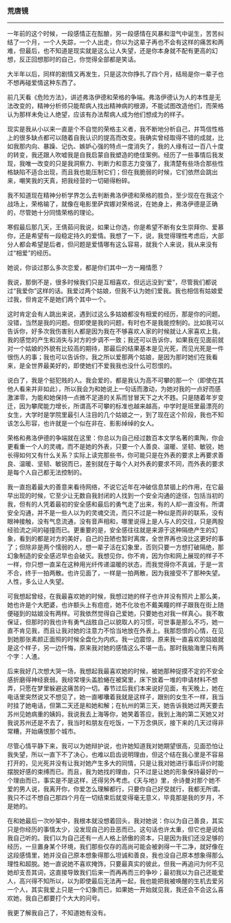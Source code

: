 <h3>荒唐镜</h3><hr>
一年前的这个时候，一段感情正在酝酿，另一段感情在风暴和湿气中诞生，苦苦纠结了一个月，一个人失踪，一个人出走，你以为这辈子再也不会有这样的痛苦和两难，但最后，也不知道是现实就是这么让人失望，还是你本身就不配有更高的幻想，反正回想那时的自己，你觉得全部都是笑话。

大半年以后，同样的剧情又再发生，只是这次你挣扎了四个月，结局是你一辈子也不想再碰爱情这种东西了。

前几天看《危险方法》，讲述弗洛伊德和荣格的争端。弗洛伊德认为人的本性是无法改变的，精神分析师只能帮病人找出精神病的根源，不能试图改造他们，而荣格认为那样未免让人绝望，应该有办法帮病人成为他们想成为的样子。

现实是我从小以来一直是个不自觉的荣格主义者，我不断地分析自己，并笃信性格上的很多缺点都可以随着自我认识的提高而改变。我确实曾经取得不错的成就，比如我那内向、暴躁、记仇、嫉妒心强的特点一度消失了，我的人缘有过一百八十度的转变，我还跟人吹嘘我是自我启蒙自我塑造的绝佳案例。经历了一些事情后我发现，我唯一改变的只是我洞察力、判断力和意志力变强了，我清楚有些场合那些性格缺陷不适合出现，而且我也能压制它们；但在我脆弱的时候，它们依然会跳出来，嘲笑我的天真，把我经营的一切砸得粉碎。

我不知道现在精神分析学界怎么去判断弗洛伊德和荣格的胜负，至少现在在我这个战场上，荣格输了，就像在电影里萨宾娜对荣格说，在她身上，弗洛伊德是正确的，尽管她十分同情荣格的理论。

寒假最后那几天，王倩茹问我说，如果让你选，你是希望不断有女生崇拜你、爱慕你，还是希望有一段稳定持久的爱情。我想了一下，说，我觉得理性考虑后，大部分人都会希望是后者，但问题是爱情哪有这么容易，就我个人来说，我从来没有过“相爱”的经历。

她说，你谈过那么多次恋爱，都是你们其中一方一厢情愿？

我说，那倒不是，很多时候我们只是互相喜欢，但远远没到“爱”，尽管我们都说过“我爱你”这样的话。我爱过两个姑娘，但我不认为她们爱我。我也相信有姑娘爱过我，但肯定不是她们两个其中一个。

这时肯定会有人跳出来说，遇到过这么多姑娘都没有相爱的经历，那是你的问题。没错，当然是我的问题。但即使是我的问题，有时也不是我能控制的。比如我可以告诉你，好多次我伤害别人都是因为我在不够喜欢人家的时候就让人家喜欢上我，我的感觉的产生和消失与对方的步调不一致；我还可以告诉你，如果我在见面前就对一个姑娘的外貌有比较高的期待，那最后的结果基本是见光死，而见光死是一件很伤人的事；我也可以告诉你，我之所以爱那两个姑娘，是因为那时她们在我看来，是全世界最美好的，即使她们不爱我我也没什么可怨恨的。

说白了，我是个挺犯贱的人。我会爱的，都是我认为高不可攀的那一个（即使在其他人看来并非如此），所以我会为和她说上一句话而激动，为她对我的一点好而感激涕零，为能和她保持一点微不足道的关系而甘冒天下之大不韪。只是随着年岁变迁，因为攀爬能力增长，所谓高不可攀的标准也越来越高，中学时是班里最漂亮的女生，大学时是学院里最引人注目的几个姑娘之一，到了现在这个阶段，我也不知该怎么形容，也许就是一个似在非在、影影绰绰的女人。

荣格和弗洛伊德的争端就在这里：你总以为自己经过数百本文学名著的熏陶，你会更看重一个人的灵魂，而不是她的外表，只要一个人善良、温暖、坚韧、敏锐，她长得如何又有什么关系？实际上读完那些书，你可能只是在外表的要求上再要求善良、温暖、坚韧、敏锐而已，差别就在于每个人对外表的要求不同，而外表的要求是每个人自己都无法控制的。

我一直抱着最大的善意来看待网络，不说它近年在冲破信息禁锢上的作用，在它最早出现的时候，它至少让无数自我封闭的人找到一个安全沟通的途径，包括当初的我，但有的人凭着最初的安全感和最后的勇气走了出来，有的人却一直没有。所谓安全沟通，并不是一些人以为的灵魂交流，而只不过是一种似是而非的联系，没有眼神接触，没有气息流通，没有音声相和，哪里说得上是人与人的交往，只是两股经验流之间的碰撞而已。更重要的是，安全感往往就是来源于这种隔绝产生的幻象，看到的都是对方的美好，自己的丑陋也暂时离席，全世界再也没比这更好的事了；但除非是两个懦弱的人，想一辈子活在幻象里，否则只要一方想打破隔绝，那幻象制造的安全感迟早也会破灭。我想见你，你不肯，因为你和网上展现的样子不一样，你只想一直呆在这种用光纤传递温暖的状态，而我觉得你不真诚，于是一言不合，终于一拍两散。也许见面了，一样是一拍两散，因为我接受不了那种失望。人性，多么让人失望。

可我想起曾经，在我最喜欢她的时候，我想过她的样子也许并没有照片上那么美，她也许是个大肥婆，也许额头上有痘痘，她不化妆也不戴美瞳的样子跟我在街上随便碰到的姑娘没有两样。可我依然觉得自己爱她，只要她也对我一样真心。我不敢保证，但那时的我也许有勇气战胜自己以貌取人的习惯，可世事是那么不巧，她一直不肯见我，而且让我对她的注意力不恰当地放在外表上。我那怨恨的心情，在见到她那张素颜正面照的时候全盘化为内疚。我一边震惊，原来我一直喜欢的姑娘就是这个样子，另一边忏悔，原来我对她的感情这么不堪一击。那时我脑海里只有两个字：人渣。

后来我好几次想大哭一场，我想起我最喜欢她的时候，被她那种捉摸不定的不安全感折磨得神经衰弱。我经常埋头盖脸蜷在被窝里，床下放着一堆的申请材料不想弄，只愿在梦里躲避这痛苦的一切。春节过后我们本来说好见面，有天晚上，她在电话里突然说又不想见了，她一直嘟囔着我就是这样子，跟别的女生不一样，我当时挂了她电话，但第二天还是和她和解；在杭州的第三天，她告诉我她过两天要去苏州见她病重的姨妈，我说我去上海等你，她笑着答应，我到上海的第二天她又对我说苏州还是不去了，我当时和朋友在吃饭，一下万念俱灰，接下来的几天过得非常糟，开始痛恨那个城市。

尽管心情平静下来，我可以为她辩护说，也许她知道我对她期望很高，见面恐怕让我失望，所以一直下不了决心，也难以启齿说明理由，但这个结在我心里是不容易打开的，见光死并没有让我对她产生多大的同情，只是让我对她进行事后评价时能摆脱好感的束缚而已。而且，我为她找的理由，只不过是让她的形象保持最好的一个理由而已，事实是不是这样，还得另外考虑。《天与地》里，佘诗曼对那个她不爱的男人说，我离开你，你爱怎么理解都行，只要你自己好受就行，我都无所谓。我只不过不想自己那四个月在一切结束后就变得毫无意义，毕竟那是我的岁月，不是她的。

在和她最后一次吵架中，我根本就没想着回头，我对她说：你以为自己善良，其实只是你经历的事情太少，没发现自己的丑恶而已。这句话也许太重，但它也是说给我自己听的。我们以为自己还有一点人格上骄傲的资本，只是因为我们还没足够的经历，一旦置身某个环境，我们那些仅存的高尚可能会被剥得一干二净，就好像在这段感情里，她并没自己原本想象得那么坦诚和善良，我也没自己原本想象得那么理性和超脱。她一直说她不喜欢掩饰，只要最真实的彼此，但我一再追问为何不见她却支吾其词，这直接导致我们后来一而再再而三的争吵；最初我以为自己还能爱人，高兴得不知所以，以为即使最后无法再一起，我也能把我被唤醒的生机去爱另一个人，其实我爱上只是一个幻象而已，如果她一开始就见我，我还会不会这么喜欢她，我自己都要打个大大的问号。

我更了解我自己了，不知道她有没有。
